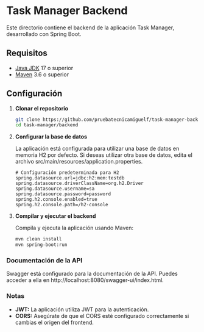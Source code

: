# Task Manager Backend

Este directorio contiene el backend de la aplicación Task Manager, desarrollado con Spring Boot.

## Requisitos

- [Java JDK](https://www.oracle.com/java/technologies/javase-jdk11-downloads.html) 17 o superior
- [Maven](https://maven.apache.org/) 3.6 o superior

## Configuración

1. **Clonar el repositorio**

   ```bash
   git clone https://github.com/pruebatecnicamiguelf/task-manager-backend.git
   cd task-manager/backend

2. **Configurar la base de datos**

   La aplicación está configurada para utilizar una base de datos en memoria H2 por defecto. Si deseas utilizar otra base de datos, edita el archivo src/main/resources/application.properties.

   ```properties
   # Configuración predeterminada para H2
   spring.datasource.url=jdbc:h2:mem:testdb
   spring.datasource.driverClassName=org.h2.Driver
   spring.datasource.username=sa
   spring.datasource.password=password
   spring.h2.console.enabled=true
   spring.h2.console.path=/h2-console

3. **Compilar y ejecutar el backend**

   Compila y ejecuta la aplicación usando Maven:

   ```bash
   mvn clean install
   mvn spring-boot:run


### Documentación de la API

Swagger está configurado para la documentación de la API. Puedes acceder a ella en http://localhost:8080/swagger-ui/index.html.

### Notas

   - **JWT:** La aplicación utiliza JWT para la autenticación.
   - **CORS:** Asegúrate de que el CORS esté configurado correctamente si cambias el origen del frontend.

